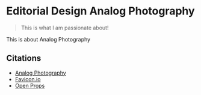 # Editorial Design Analog Photography

> This is what I am passionate about!

This is about Analog Photography

## Citations
* [Analog Photography](https://en.wikipedia.org/wiki/Analog_photography)
* [Favicon.io](https://favicon.io/)
* [Open Props](https://open-props.style/)